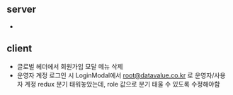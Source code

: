 ## server
- 


## client
- 글로벌 헤더에서 회원가입 모달 메뉴 삭제
- 운영자 계정 로그인 시 LoginModal에서 root@datavalue.co.kr 로 운영자/사용자 계정 redux 분기 태워놓았는데, role 값으로 분기 태울 수 있도록 수정해야함
